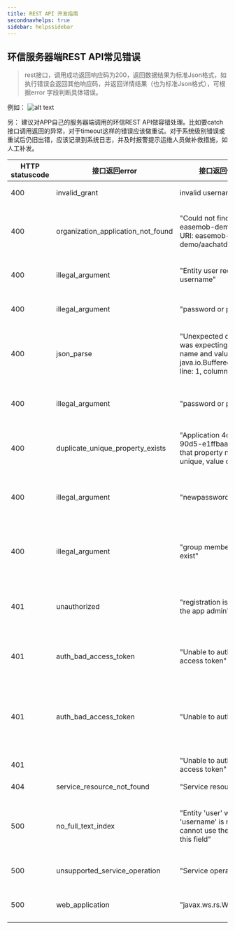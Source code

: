 ```yaml
---
title: REST API 开发指南
secondnavhelps: true
sidebar: helpssidebar
---
```


## 环信服务器端REST API常见错误

>rest接口，调用成功返回响应码为200，返回数据结果为标准Json格式，如执行错误会返回其他响应码，并返回详情结果（也为标准Json格式），可根据error 字段判断具体错误。

例如： ![alt text](/response_icon.jpg "Response icon")

另：
建议对APP自己的服务器端调用的环信REST API做容错处理。比如要catch接口调用返回的异常，对于timeout这样的错误应该做重试。对于系统级别错误或重试后仍旧出错，应该记录到系统日志，并及时报警提示运维人员做补救措施，如人工补发。

| HTTP statuscode  | 接口返回error  | 接口返回值 error_description   |   可能原因 |
|--------------|-----|----------------|--------------------------|
| 400      | invalid_grant| invalid username or password | 用户名或者密码输入错误|
| 400        | organization_application_not_found | "Could not find application for easemob-demo/aachatdemoui from URI: easemob-demo/aachatdemoui/users" | 找不到aachatdemoui对应的app, 可能是URL写错了 |
| 400        | illegal_argument | "Entity user requires a property named username" |  创建用户请求体未提供"username" |
| 400        | illegal_argument | "password or pin must provided" | 创建用户请求体未提供"password" |
| 400        | json_parse | "Unexpected character ('=' (code 61)): was expecting a colon to separate field name and value\n at [Source: java.io.BufferedInputStream@170e3f35; line: 1, column: 23]" | 发送请求时请求体不符合标准的JSON格式,服务器无法正确解析 |
| 400        | illegal_argument | "password or pin must provided" | 注册用户时json中提供了password但是值未空字符 |
| 400       |duplicate_unique_property_exists | "Application 4d7e4ba0-dc4a-11e3-90d5-e1ffbaacdaf5Entity user requires that property named username be unique, value of dddd exists" |  用户名已存在, dddd这个用户名在该app下已经存在 |
| 400        | illegal_argument | "newpassword is required" |  修改用户密码的请求体没提供newpassword属性 |
 400        |illegal_argument | "group member username1 doesn't exist" |  批量添加群组时预加入群组的新成员username不存在 |
| 401        |unauthorized | "registration is not open, please contact the app admin" |  app的用户注册模式为授权注册,但是注册用户时请求头没带token |
| 401        |auth_bad_access_token | "Unable to authenticate due to corrupt access token" | 发送请求时使用的token错误, 注意:不是token过期 |
| 401        |auth_bad_access_token| "Unable to authenticate" | 无效token, 符合token的格式,但是该token不是接受请求的系统生成的,系统无法识别该token  |
| 401        | | "Unable to authenticate due to expired access token" | token过期  |
| 404        | service_resource_not_found | "Service resource not found" | URL指定的资源不存在 |
| 500        |no_full_text_index | "Entity 'user' with property named 'username' is not full text indexed.  You cannot use the 'contains' operand on this field" | username不支持全文索引,不可以对该字段进行contains操作 |
| 500       |unsupported_service_operation | "Service operation not supported" | 请求方式不被发送请求的URL支持 | 
| 500       |web_application |  "javax.ws.rs.WebApplicationException"  |  错误的请求, 给一个未提供的API发送了请求  | 

